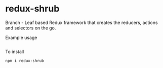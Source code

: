 # redux-shrub
Branch - Leaf based Redux framework that creates the reducers, actions and selectors on the go.

Example usage 
```js

```

To install 

```sh
npm i redux-shrub
```
